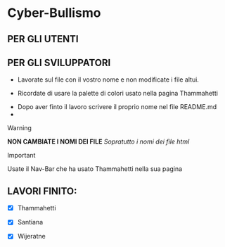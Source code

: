 # Cyber-Bullismo
## PER GLI UTENTI


## PER GLI SVILUPPATORI
  - Lavorate sul file con il vostro nome e non modificate i file altui.
  * Ricordate di usare la palette di colori usato nella pagina Thammahetti
  + Dopo aver finto il lavoro scrivere il proprio nome nel file README.md
  + 
  > [!WARNING]
  > **NON CAMBIATE I NOMI DEI FILE** *Sopratutto i nomi dei file html*

  > [!IMPORTANT]
  > Usate il Nav-Bar che ha usato Thammahetti nella sua pagina
## LAVORI FINITO:
- [x] Thammahetti
- [x] Santiana
- [x] Wijeratne







